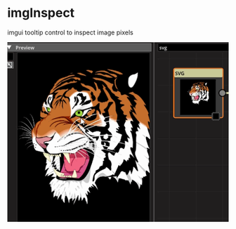 # imgInspect
imgui tooltip control to inspect image pixels

![Image of imgInspect](https://github.com/CedricGuillemet/imgInspect/blob/master/imgInspect.gif)
